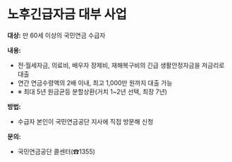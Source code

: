 # 노후긴급자금 대부 사업

**대상:** 만 60세 이상의 국민연금 수급자

**내용:** 
- 전·월세자금, 의료비, 배우자 장제비, 재해복구비의 긴급 생활안정자금을 저금리로 대출
- 연간 연금수령액의 2배 이내, 최고 1,000만 원까지 대출 가능
- ※ 최대 5년 원금균등 분할상환(거치 1~2년 선택, 최장 7년)

**방법:** 
- 수급자 본인이 국민연금공단 지사에 직접 방문해 신청

**문의:** 
- 국민연금공단 콜센터(☎1355)
